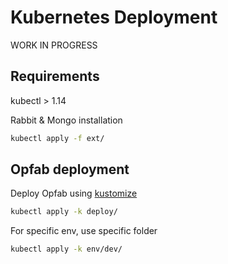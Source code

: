 # Kubernetes Deployment

WORK IN PROGRESS

## Requirements

kubectl > 1.14

Rabbit & Mongo installation

```sh
kubectl apply -f ext/
```

## Opfab deployment 

Deploy Opfab using [kustomize](https://github.com/kubernetes-sigs/kustomize)

```sh
kubectl apply -k deploy/
```

For specific env, use specific folder

```sh
kubectl apply -k env/dev/
```